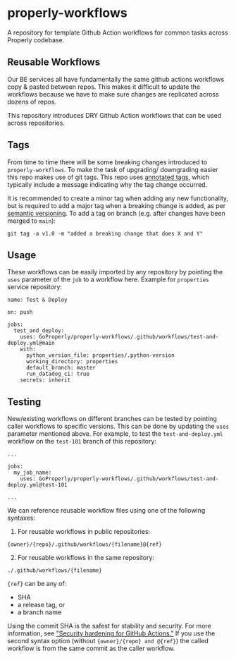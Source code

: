 # properly-workflows

A repository for template Github Action workflows for common tasks across Properly codebase.

## Reusable Workflows
Our BE services all have fundamentally the same github actions workflows copy & pasted between repos. This makes it difficult to update the workflows because we have to make sure changes are replicated across dozens of repos.

This repository introduces DRY Github Action workflows that can be used across repositories.

## Tags
From time to time there will be some breaking changes introduced to `properly-workflows`. To make the task of upgrading/ downgrading easier this repo makes use of git tags. This repo uses [annotated tags](https://git-scm.com/book/en/v2/Git-Basics-Tagging#_annotated_tags), which typically include a message indicating why the tag change occurred.

It is recommended to create a minor tag when adding any new functionality, but is required to add a major tag when a breaking change is added, as per [semantic versioning](https://semver.org/).
To add a tag on branch (e.g. after changes have been merged to `main`):
```
git tag -a v1.0 -m "added a breaking change that does X and Y"
```

## Usage
These workflows can be easily imported by any repository by pointing the `uses` parameter of the `job` to a workflow here. Example for `properties` service repository:
```
name: Test & Deploy

on: push

jobs:
  test_and_deploy:
    uses: GoProperly/properly-workflows/.github/workflows/test-and-deploy.yml@main
    with:
      python_version_file: properties/.python-version
      working_directory: properties
      default_branch: master
      run_datadog_ci: true
    secrets: inherit
```

## Testing
New/existing workflows on different branches can be tested by pointing caller workflows to specific versions. This can be done by updating the `uses` parameter mentioned above. For example, to test the `test-and-deploy.yml` workflow on the `test-101` branch of this repository:
```
...

jobs:
  my_job_name:
    uses: GoProperly/properly-workflows/.github/workflows/test-and-deploy.yml@test-101

...
```
We can reference reusable workflow files using one of the following syntaxes:

1. For reusable workflows in public repositories:

```
{owner}/{repo}/.github/workflows/{filename}@{ref}
```
2. For reusable workflows in the same repository:
```
./.github/workflows/{filename}
```

`{ref}` can be any of:
- SHA
- a release tag, or
- a branch name

Using the commit SHA is the safest for stability and security. For more information, see ["Security hardening for GitHub Actions."](https://docs.github.com/en/actions/learn-github-actions/security-hardening-for-github-actions#reusing-third-party-workflows) If you use the second syntax option (without `{owner}/{repo} and @{ref}`) the called workflow is from the same commit as the caller workflow.
